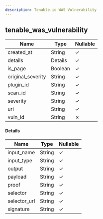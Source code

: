 ```yaml
---
description: Tenable.io WAS Vulnerability
---
```

tenable_was_vulnerability
-------------------------

| **Name**          | **Type** | **Nullable** |
| ----------------- | -------- | ------------ |
| created_at        | String   | &check;      |
| details           | Details  | &check;      |
| is_page           | Boolean  | &check;      |
| original_severity | String   | &check;      |
| plugin_id         | String   | &check;      |
| scan_id           | String   | &check;      |
| severity          | String   | &check;      |
| uri               | String   | &check;      |
| vuln_id           | String   | &cross;      |

#### Details
| **Name**     | **Type** | **Nullable** |
| ------------ | -------- | ------------ |
| input_name   | String   | &check;      |
| input_type   | String   | &check;      |
| output       | String   | &check;      |
| payload      | String   | &check;      |
| proof        | String   | &check;      |
| selector     | String   | &check;      |
| selector_url | String   | &check;      |
| signature    | String   | &check;      |
